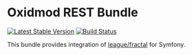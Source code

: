 Oxidmod REST Bundle
=============================

[![Latest Stable Version](https://poser.pugx.org/oxidmod/rest-bundle/v/stable.png)](https://packagist.org/packages/oxidmod/rest-bundle)
[![Build Status](https://travis-ci.org/oxidmod/rest-bundle.svg?branch=master)](https://travis-ci.org/oxidmod/rest-bundle)

This bundle provides integration of [league/fractal](https://github.com/thephpleague/fractal) for Symfony.